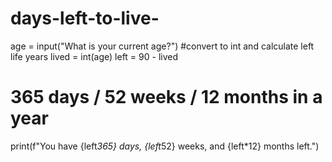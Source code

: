 # days-left-to-live-

age = input("What is your current age?")
#convert to int and calculate left life years
lived = int(age)
left = 90 - lived
# 365 days / 52 weeks / 12 months in a year
print(f"You have {left*365} days, {left*52} weeks, and {left*12} months left.")
